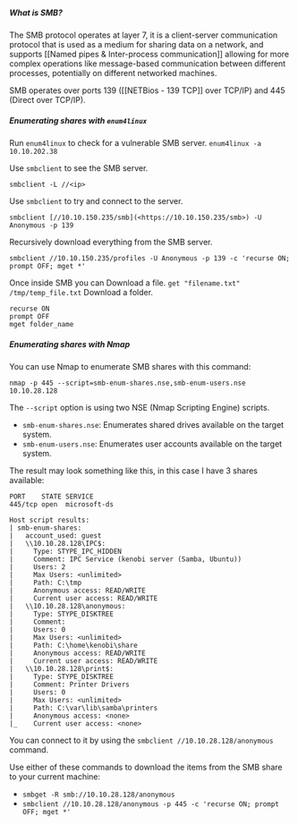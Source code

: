 ##### ***What is SMB?***
The SMB protocol operates at layer 7, it is a client-server communication protocol that is used as a medium for sharing data on a network, and supports [[Named pipes & Inter-process communication]] allowing for more complex operations like message-based communication between different processes, potentially on different networked machines.

SMB operates over ports 139 ([[NETBios - 139 TCP]] over TCP/IP) and 445 (Direct over TCP/IP).
##### ***Enumerating shares with `enum4linux`***
Run `enum4linux` to check for a vulnerable SMB server. `enum4linux -a 10.10.202.38`

Use `smbclient` to see the SMB server.
```
smbclient -L //<ip>
```

Use `smbclient` to try and connect to the server.
```
smbclient [//10.10.150.235/smb](<https://10.10.150.235/smb>) -U Anonymous -p 139
```

Recursively download everything from the SMB server.
```
smbclient //10.10.150.235/profiles -U Anonymous -p 139 -c 'recurse ON; prompt OFF; mget *'
```

Once inside SMB you can Download a file. `get "filename.txt" /tmp/temp_file.txt`
Download a folder.
```
recurse ON
prompt OFF
mget folder_name
```
##### ***Enumerating shares with Nmap***
You can use Nmap to enumerate SMB shares with this command:
```
nmap -p 445 --script=smb-enum-shares.nse,smb-enum-users.nse 10.10.28.128
```

The `--script` option is using two NSE (Nmap Scripting Engine) scripts.
- `smb-enum-shares.nse`: Enumerates shared drives available on the target system.
- `smb-enum-users.nse`: Enumerates user accounts available on the target system.

The result may look something like this, in this case I have 3 shares available:
```
PORT    STATE SERVICE
445/tcp open  microsoft-ds

Host script results:
| smb-enum-shares: 
|   account_used: guest
|   \\10.10.28.128\IPC$: 
|     Type: STYPE_IPC_HIDDEN
|     Comment: IPC Service (kenobi server (Samba, Ubuntu))
|     Users: 2
|     Max Users: <unlimited>
|     Path: C:\tmp
|     Anonymous access: READ/WRITE
|     Current user access: READ/WRITE
|   \\10.10.28.128\anonymous: 
|     Type: STYPE_DISKTREE
|     Comment: 
|     Users: 0
|     Max Users: <unlimited>
|     Path: C:\home\kenobi\share
|     Anonymous access: READ/WRITE
|     Current user access: READ/WRITE
|   \\10.10.28.128\print$: 
|     Type: STYPE_DISKTREE
|     Comment: Printer Drivers
|     Users: 0
|     Max Users: <unlimited>
|     Path: C:\var\lib\samba\printers
|     Anonymous access: <none>
|_    Current user access: <none>
```

You can connect to it by using the `smbclient //10.10.28.128/anonymous` command.

Use either of these commands to download the items from the SMB share to your current machine:
- `smbget -R smb://10.10.28.128/anonymous`
- `smbclient //10.10.28.128/anonymous -p 445 -c 'recurse ON; prompt OFF; mget *'`